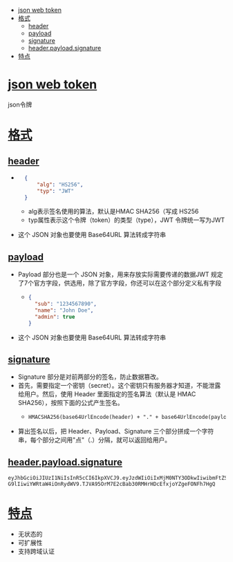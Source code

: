 
* [<a href="#">json web token</a>](#json-web-token)
* [<a href="#">格式</a>](#格式)
  * [<a href="#">header</a>](#header)
  * [<a href="#">payload</a>](#payload)
  * [<a href="#">signature</a>](#signature)
  * [<a href="#">header.payload.signature</a>](#headerpayloadsignature)
* [<a href="#">特点</a>](#特点)


# [json web token](#)
json令牌
# [格式](#)
## [header](#)

- ```json
    {
        "alg": "HS256",
        "typ": "JWT"
    }
    ```
  
  - alg表示签名使用的算法，默认是HMAC SHA256（写成 HS256
  - typ属性表示这个令牌（token）的类型（type），JWT 令牌统一写为JWT
- 这个 JSON 对象也要使用 Base64URL 算法转成字符串
## [payload](#)
- Payload 部分也是一个 JSON 对象，用来存放实际需要传递的数据JWT 规定了7个官方字段，供选用，除了官方字段，你还可以在这个部分定义私有字段
  - ```json
    {
      "sub": "1234567890",
      "name": "John Doe",
      "admin": true
    }
    ```
- 这个 JSON 对象也要使用 Base64URL 算法转成字符串
## [signature](#)
- Signature 部分是对前两部分的签名，防止数据篡改。
- 首先，需要指定一个密钥（secret）。这个密钥只有服务器才知道，不能泄露给用户。然后，使用 Header 里面指定的签名算法（默认是 HMAC SHA256），按照下面的公式产生签名。
  - ```html
    HMACSHA256(base64UrlEncode(header) + "." + base64UrlEncode(payload), secret)
    ```
- 算出签名以后，把 Header、Payload、Signature 三个部分拼成一个字符串，每个部分之间用"点"（.）分隔，就可以返回给用户。
## [header.payload.signature](#)
```
eyJhbGciOiJIUzI1NiIsInR5cCI6IkpXVCJ9.eyJzdWIiOiIxMjM0NTY3ODkwIiwibmFtZSI6IkpvaG4gR
G9lIiwiYWRtaW4iOnRydWV9.TJVA95OrM7E2cBab30RMHrHDcEfxjoYZgeFONFh7HgQ
```
# [特点](#)
- 无状态的
- 可扩展性
- 支持跨域认证